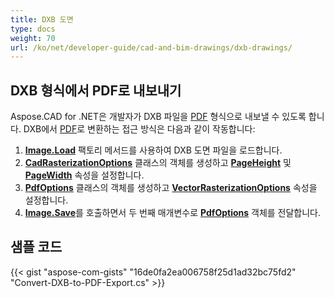 ```yaml
---
title: DXB 도면
type: docs
weight: 70
url: /ko/net/developer-guide/cad-and-bim-drawings/dxb-drawings/
---
```


## **DXB 형식에서 PDF로 내보내기**

Aspose.CAD for .NET은 개발자가 DXB 파일을 [PDF](https://docs.fileformat.com/pdf/) 형식으로 내보낼 수 있도록 합니다. DXB에서 [PDF](https://docs.fileformat.com/pdf/)로 변환하는 접근 방식은 다음과 같이 작동합니다:

1. [**Image.Load**](https://reference.aspose.com/cad/net/aspose.cad.image/load/methods/2) 팩토리 메서드를 사용하여 DXB 도면 파일을 로드합니다.
1. [**CadRasterizationOptions**](https://reference.aspose.com/cad/net/aspose.cad.imageoptions/cadrasterizationoptions) 클래스의 객체를 생성하고 [**PageHeight**](https://reference.aspose.com/cad/net/aspose.cad.imageoptions/vectorrasterizationoptions/properties/pageheight) 및 [**PageWidth**](https://reference.aspose.com/cad/net/aspose.cad.imageoptions/vectorrasterizationoptions/properties/pagewidth) 속성을 설정합니다.
1. [**PdfOptions**](https://reference.aspose.com/cad/net/aspose.cad.imageoptions/pdfoptions) 클래스의 객체를 생성하고 [**VectorRasterizationOptions**](https://reference.aspose.com/cad/net/aspose.cad.imageoptions/vectorrasterizationoptions) 속성을 설정합니다.
1. [**Image.Save**](https://reference.aspose.com/cad/net/aspose.cad/image/methods/save/index)를 호출하면서 두 번째 매개변수로 [**PdfOptions**](https://reference.aspose.com/cad/net/aspose.cad.imageoptions/pdfoptions) 객체를 전달합니다.

## 샘플 코드

{{< gist "aspose-com-gists" "16de0fa2ea006758f25d1ad32bc75fd2" "Convert-DXB-to-PDF-Export.cs" >}}
